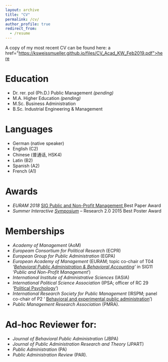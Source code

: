 ```yaml
---
layout: archive
title: "CV"
permalink: /cv/
author_profile: true
redirect_from:
  - /resume
---
```


A copy of my most recent CV can be found here: a href="https://ksweissmueller.github.io/files/CV_Acad_KW_Feb2019.pdf">here</a>

Education
======
* Dr. rer. pol (Ph.D.) Public Management *(pending)*
* M.A. Higher Education *(pending)*
* M.Sc. Business Administration
* B.Sc. Industrial Engineering & Management


Languages
======
* German (native speaker)
* English (C2)
* Chinese (普通话, HSK4)
* Latin (B2)
* Spanish (A2)
* French (A1)


Awards
======
* *EURAM 2018* <a href="https://euramonline.org/programme2018/strategic-interest-groups/sig-11-public-and-non-profit-management-pm-npm.html">SIG Public and Non-Profit Management </a> Best Paper Award
* *Summer Interactive <a href="http://www.concordia.ca/cunews/main/stories/2015/06/03/gambling-gaming-explored-summer-research-symposium.html">Symposium</a>* – Research 2.0 2015 Best Poster Award


Memberships
======
* *Academy of Management* (AoM)
* *Europeam Consortium for Political Research* (ECPR)
* *European Group for Public Administration* (EGPA)
* *European Academy of Management* (EURAM; topic co-chair of T04 *‘<a href="http://euramonline.org/component/phocadownload/category/43-2019-conference.html?download=782:cfp-2019">Behavioral Public Administration & Behavioral Accounting</a>’* in SIG11 ‘*Public and Non-Profit Management*’)
* *International Institute of Administrative Sciences* (IASIA)
* *International Political Science Association* (IPSA; officer of RC 29 ‘<a href="https://www.ipsa.org/research-committees/rclist/RC29">Political Psychology</a>’)
* *International Research Society for Public Management* (IRSPM; panel co-chair of P2 ‘ 	<a href="http://irspm2019.com/files/docs/irspm18/gregg%20g.%20van%20ryzin.pdf">Behavioral and experimental public administration</a>’)
* *Public Management Research Association* (PMRA).
  
  
Ad-hoc Reviewer for:
======
* *Journal of Behavioral Public Administration* (JBPA)
* *Journal of Public Administration Research and Theory* (JPART)
* *Public Administration* (PA)
* *Public Administration Review* (PAR).

